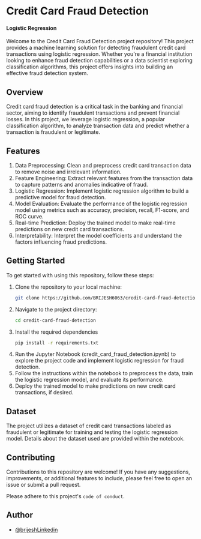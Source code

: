 
# Credit Card Fraud Detection

#### Logistic Regression

Welcome to the Credit Card Fraud Detection project repository! This project provides a machine learning solution for detecting fraudulent credit card transactions using logistic regression. Whether you're a financial institution looking to enhance fraud detection capabilities or a data scientist exploring classification algorithms, this project offers insights into building an effective fraud detection system.

## Overview
Credit card fraud detection is a critical task in the banking and financial sector, aiming to identify fraudulent transactions and prevent financial losses. In this project, we leverage logistic regression, a popular classification algorithm, to analyze transaction data and predict whether a transaction is fraudulent or legitimate.


## Features

1. Data Preprocessing: Clean and preprocess credit card transaction data to remove noise and irrelevant information.
2. Feature Engineering: Extract relevant features from the transaction data to capture patterns and anomalies indicative of fraud.
3. Logistic Regression: Implement logistic regression algorithm to build a predictive model for fraud detection.
4. Model Evaluation: Evaluate the performance of the logistic regression model using metrics such as accuracy, precision, recall, F1-score, and ROC curve.
5. Real-time Prediction: Deploy the trained model to make real-time predictions on new credit card transactions.
6. Interpretability: Interpret the model coefficients and understand the factors influencing fraud predictions.







    




## Getting Started
To get started with using this repository, follow these steps:
1. Clone the repository to your local machine:
    ```bash
    git clone https://github.com/BRIJESH6063/credit-card-fraud-detection.git
    ```
2. Navigate to the project directory:
    ```bash
    cd credit-card-fraud-detection
    ```
3. Install the required dependencies
    ```bash
    pip install -r requirements.txt
    ```
4. Run the Jupyter Notebook (credit_card_fraud_detection.ipynb) to explore the project code and implement logistic regression for fraud detection.
5. Follow the instructions within the notebook to preprocess the data, train the logistic regression model, and evaluate its performance.
6. Deploy the trained model to make predictions on new credit card transactions, if desired.


## Dataset
The project utilizes a dataset of credit card transactions labeled as fraudulent or legitimate for training and testing the logistic regression model. Details about the dataset used are provided within the notebook.





## Contributing

Contributions to this repository are welcome! If you have any suggestions, improvements, or additional features to include, please feel free to open an issue or submit a pull request.

Please adhere to this project's `code of conduct`.
## Author

- [@brijeshLinkedin](https://www.linkedin.com/in/brijesh6063/)

